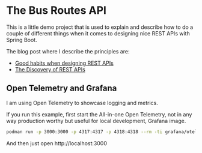 # The Bus Routes API

This is a little demo project that is used to explain and describe how to do a couple of different things when it comes to designing nice REST APIs with Spring Boot.

The blog post where I describe the principles are:
- [Good habits when designing REST APIs](https://callistaenterprise.se/blogg/teknik/2025/09/03/bad-rest/)
- [The Discovery of REST APIs](https://callistaenterprise.se/blogg/teknik/2025/09/17/discoverable-apis)


## Open Telemetry and Grafana

I am using Open Telemetry to showcase logging and metrics.

If you run this example, first start the All-in-one Open Telemetry, not in any way production worthy but useful for local development, Grafana image.

```sh 
podman run -p 3000:3000 -p 4317:4317 -p 4318:4318 --rm -ti grafana/otel-lgtm
```

And then just open http://localhost:3000


